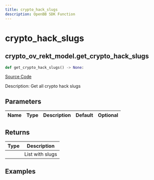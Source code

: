 ```yaml
---
title: crypto_hack_slugs
description: OpenBB SDK Function
---
```


# crypto_hack_slugs

## crypto_ov_rekt_model.get_crypto_hack_slugs

```python title='openbb_terminal/cryptocurrency/overview/rekt_model.py'
def get_crypto_hack_slugs() -> None:
```
[Source Code](https://github.com/OpenBB-finance/OpenBBTerminal/tree/main/openbb_terminal/cryptocurrency/overview/rekt_model.py#L181)

Description: Get all crypto hack slugs

## Parameters

| Name | Type | Description | Default | Optional |
| ---- | ---- | ----------- | ------- | -------- |

## Returns

| Type | Description |
| ---- | ----------- |
|  | List with slugs |

## Examples

